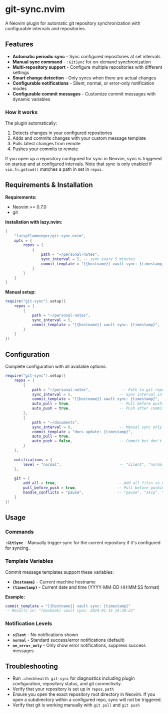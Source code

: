 <!--
SPDX-FileCopyrightText: 2025 Luis Pfamminger

SPDX-License-Identifier: Apache-2.0
-->

# git-sync.nvim

A Neovim plugin for automatic git repository synchronization with configurable intervals and repositories.

## Features

- **Automatic periodic sync** - Sync configured repositories at set intervals
- **Manual sync command** - `:GitSync` for on-demand synchronization  
- **Multi-repository support** - Configure multiple repositories with different settings
- **Smart change detection** - Only syncs when there are actual changes
- **Configurable notifications** - Silent, normal, or error-only notification modes
- **Configurable commit messages** - Customize commit messages with dynamic variables

### How it works

The plugin automatically:
1. Detects changes in your configured repositories
2. Adds and commits changes with your custom message template
3. Pulls latest changes from remote
4. Pushes your commits to remote

If you open up a repository configured for sync in Neovim, sync is triggered on startup and at configured intervals.
Note that sync is only enabled if `vim.fn.getcwd()` matches a path in set in `repos`.

## Requirements & Installation

**Requirements:**
- Neovim >= 0.7.0
- git

**Installation with lazy.nvim:**

```lua
{
    "luispflamminger/git-sync.nvim",
    opts = {
        repos = {
            {
                path = "~/personal-notes",
                sync_interval = 5, -- sync every 5 minutes
                commit_template = "[{hostname}] vault sync: {timestamp}",
            }
        }
    }
}
```

**Manual setup:**

```lua
require("git-sync").setup({
    repos = {
        {
            path = "~/personal-notes",
            sync_interval = 5,
            commit_template = "[{hostname}] vault sync: {timestamp}",
        }
    }
})
```

## Configuration

Complete configuration with all available options:

```lua
require("git-sync").setup({
    repos = {
        {
            path = "~/personal-notes",              -- Path to git repository (required)
            sync_interval = 5,                     -- Sync interval in minutes (default: 5, set to 0 to disable)
            commit_template = "[{hostname}] vault sync: {timestamp}",  -- Commit message template
            auto_pull = true,                      -- Pull before pushing (default: true)
            auto_push = true,                      -- Push after committing (default: true)
        },
        {
            path = "~/documents", 
            sync_interval = 0,                     -- Manual sync only
            commit_template = "docs update: {timestamp}",
            auto_pull = true,
            auto_push = false,                     -- Commit but don't push
        }
    },
    
    notifications = {
        level = "normal",                          -- "silent", "normal", "on_error_only" (default: "normal")
    },
    
    git = {
        add_all = true,                           -- Add all files vs only tracked files (default: true)
        pull_before_push = true,                  -- Pull before pushing (default: true)
        handle_conflicts = "pause",               -- "pause", "skip", "notify" (default: "pause")
    }
})
```

## Usage

### Commands

**`:GitSync`** - Manually trigger sync for the current repository if it's configured for syncing.

### Template Variables

Commit message templates support these variables:

- **`{hostname}`** - Current machine hostname
- **`{timestamp}`** - Current date and time (YYYY-MM-DD HH:MM:SS format)

**Example:**
```lua
commit_template = "[{hostname}] vault sync: {timestamp}"
-- Results in: "[macbook] vault sync: 2024-01-15 14:30:22"
```

### Notification Levels

- **`silent`** - No notifications shown
- **`normal`** - Standard success/error notifications (default)
- **`on_error_only`** - Only show error notifications, suppress success messages

## Troubleshooting

- Run `:checkhealth git-sync` for diagnostics including plugin configuration, repository status, and git connectivity.
- Verify that your repository is set up in `repos.path`
- Ensure you open the exact repository root directory in Neovim. If you open a subdirectory within a configured repo, sync will not be triggered.
- Verify that git is working manually with `git pull` and `git push`

